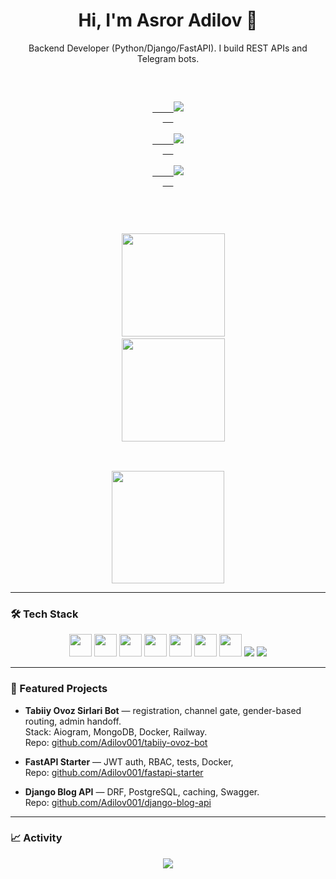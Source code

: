 <h1 align="center">Hi, I'm Asror Adilov 👋</h1>
<p align="center">Backend Developer (Python/Django/FastAPI). I build REST APIs and Telegram bots.</p>

<!-- Contact Links -->
<pre>
<p align="center">
  <a href="mailto:asrorkhasanboyev0630@gmail.com">
    <img src="https://img.shields.io/badge/Gmail-D14836?logo=gmail&logoColor=white">
  </a>
  <a href="https://t.me/odilov9">
    <img src="https://img.shields.io/badge/Telegram-2CA5E0?logo=telegram&logoColor=white">
  </a>
  <a href="https://www.linkedin.com/in/asror-adilov-09b511378/">
    <img src="https://img.shields.io/badge/LinkedIn-0A66C2?logo=linkedin&logoColor=white">
  </a>
</p>
</pre>

<!-- GitHub Stats -->
<pre>
<p align="center">
  <img height="165" src="https://github-readme-stats.vercel.app/api?username=Adilov001&show_icons=true&hide_title=true&include_all_commits=true&count_private=true&hide_border=true&theme=radical" />
  <img height="165" src="https://github-readme-stats.vercel.app/api/top-langs/?username=Adilov001&layout=compact&hide_border=true&theme=radical" />
</p>
</pre>

<!-- Streak -->
<p align="center">
  <img height="180" src="https://streak-stats.demolab.com?user=Adilov001&theme=radical&hide_border=true" />
</p>

---

### 🛠 Tech Stack
<p align="center">
  <img src="https://cdn.jsdelivr.net/gh/devicons/devicon/icons/python/python-original.svg" height="36"/>
  <img src="https://cdn.jsdelivr.net/gh/devicons/devicon/icons/django/django-plain.svg" height="36"/>
  <img src="https://cdn.jsdelivr.net/gh/devicons/devicon/icons/fastapi/fastapi-original.svg" height="36"/>
  <img src="https://cdn.jsdelivr.net/gh/devicons/devicon/icons/postgresql/postgresql-original.svg" height="36"/>
  <img src="https://cdn.jsdelivr.net/gh/devicons/devicon/icons/mongodb/mongodb-original.svg" height="36"/>
  <img src="https://cdn.jsdelivr.net/gh/devicons/devicon/icons/docker/docker-original.svg" height="36"/>
  <img src="https://cdn.jsdelivr.net/gh/devicons/devicon/icons/git/git-original.svg" height="36"/>
  <img src="https://img.shields.io/badge/HTML5-E34F26?logo=html5&logoColor=white">
  <img src="https://img.shields.io/badge/CSS3-1572B6?logo=css3&logoColor=white">
</p>

---

### 🚀 Featured Projects
- **Tabiiy Ovoz Sirlari Bot** — registration, channel gate, gender-based routing, admin handoff.  
  Stack: Aiogram, MongoDB, Docker, Railway.  
  Repo: [github.com/Adilov001/tabiiy-ovoz-bot](https://github.com/Adilov001/tabiiy-ovoz-bot)

- **FastAPI Starter** — JWT auth, RBAC, tests, Docker,   
  Repo: [github.com/Adilov001/fastapi-starter](https://github.com/Adilov001/fastapi-starter)

- **Django Blog API** — DRF, PostgreSQL, caching, Swagger.  
  Repo: [github.com/Adilov001/django-blog-api](https://github.com/Adilov001/django-blog-api)

---

### 📈 Activity
<p align="center">
  <img src="https://github-readme-activity-graph.vercel.app/graph?username=Adilov001&theme=react-dark&hide_border=true" />
</p>
